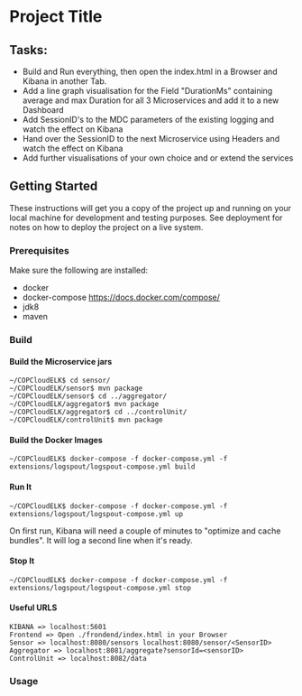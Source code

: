 # Project Title

## Tasks:
* Build and Run everything, then open the index.html in a Browser and Kibana in another Tab.
* Add a line graph visualisation for the Field "DurationMs" containing average and max Duration for all 3 Microservices and add it to a new Dashboard
* Add SessionID's to the MDC parameters of the existing logging and watch the effect on Kibana
* Hand over the SessionID to the next Microservice using Headers and watch the effect on Kibana
* Add further visualisations of your own choice and or extend the services

## Getting Started

These instructions will get you a copy of the project up and running on your local machine for development and testing purposes. See deployment for notes on how to deploy the project on a live system.

### Prerequisites

Make sure the following are installed:
* docker
* docker-compose https://docs.docker.com/compose/
* jdk8
* maven

### Build

#### Build the Microservice jars
```
~/COPCloudELK$ cd sensor/
~/COPCloudELK/sensor$ mvn package
~/COPCloudELK/sensor$ cd ../aggregator/
~/COPCloudELK/aggregator$ mvn package
~/COPCloudELK/aggregator$ cd ../controlUnit/
~/COPCloudELK/controlUnit$ mvn package
```

#### Build the Docker Images

```
~/COPCloudELK$ docker-compose -f docker-compose.yml -f extensions/logspout/logspout-compose.yml build
```

#### Run It

```
~/COPCloudELK$ docker-compose -f docker-compose.yml -f extensions/logspout/logspout-compose.yml up
```
On first run, Kibana will need a couple of minutes to "optimize and cache bundles". It will log a second line when it's ready.


#### Stop It

```
~/COPCloudELK$ docker-compose -f docker-compose.yml -f extensions/logspout/logspout-compose.yml stop
```

#### Useful URLS

```
KIBANA => localhost:5601
Frontend => Open ./frondend/index.html in your Browser
Sensor => localhost:8080/sensors localhost:8080/sensor/<SensorID>
Aggregator => localhost:8081/aggregate?sensorId=<sensorID>
ControlUnit => localhost:8082/data
```

### Usage
